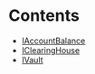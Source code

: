 

# Contents
- [IAccountBalance](IAccountBalance.sol/interface.IAccountBalance.md)
- [IClearingHouse](IClearingHouse.sol/interface.IClearingHouse.md)
- [IVault](IVault.sol/interface.IVault.md)
